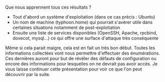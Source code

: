 Que nous apprennent tous ces résultats ?

* Tout d'abord un système d'exploitation (dans ce cas précis : Ubuntu)
* Un nom de machine (typhoon.home) qui pourrait s'avérer utile dans certaines situations notamment de post-exploitation
* Ensuite une liste de services disponibles (OpenSSH, Apache, rpcbind, dovecot, mysql...) ce qui offre une surface d'attaque très conséquente

Même si cela parait maigre, cela est en fait un très bon début. Toutes les informations collectées vont nous permettre d'effectuer des énumérations. Ces dernières auront pour but de révéler des défauts de configuration ou encore des informations pour lesquelles on ne devrait pas avoir accès. Je vous laisse continuer cette présentation pour voir ce que l'on peut découvrir par la suite.